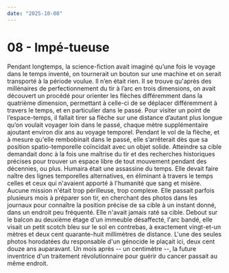 ```yaml
---
date: "2025-10-08"
---
```

# 08 - Impé-tueuse

Pendant longtemps, la science-fiction avait imaginé qu’une fois le voyage dans le temps
inventé, on tournerait un bouton sur une machine et on serait transporté à la période
voulue. Il n’en était rien. Il se trouve qu'après des millénaires de perfectionnement du
tir à l’arc en trois dimensions, on avait découvert un procédé pour orienter les flèches
différemment dans la quatrième dimension, permettant à celle-ci de se déplacer
différemment à travers le temps, et en particulier dans le passé. Pour visiter un point
de l’espace-temps, il fallait tirer sa flèche sur une distance d’autant plus longue
qu’on voulait voyager loin dans le passé, chaque mètre supplémentaire ajoutant environ
dix ans au voyage temporel. Pendant le vol de la flèche, et à mesure qu'elle rembobinait
dans le passé, elle s’arrêterait dès que sa position spatio-temporelle coïncidait avec
un objet solide. Atteindre sa cible demandait donc à la fois une maîtrise du tir et des
recherches historiques précises pour trouver un espace libre de tout mouvement pendant
des décennies, ou plus. Humaira était une assassine du temps. Elle devait faire naître
des lignes temporelles alternatives, en éliminant à travers le temps celles et ceux qui
n'avaient apporté à l'humanité que sang et misère. Aucune mission n'était trop
périlleuse, trop complexe. Elle passait parfois plusieurs mois à préparer son tir, en
cherchant des photos dans les journaux pour connaître la position précise de sa cible à
un instant donné, dans un endroit peu fréquenté. Elle n'avait jamais raté sa cible.
Debout sur le balcon au deuxième étage d'un immeuble désaffecté, l'arc bandé, elle
visait un petit scotch bleu sur le sol en contrebas, à exactement vingt-et-un mètres et
deux cent quarante-huit millimètres de distance. L'une des seules photos horodatées du
responsable d'un génocide le plaçait ici, deux cent douze ans auparavant. Un mois après
-- un centimètre --, la future inventrice d'un traitement révolutionnaire pour guérir du
cancer passait au même endroit.
